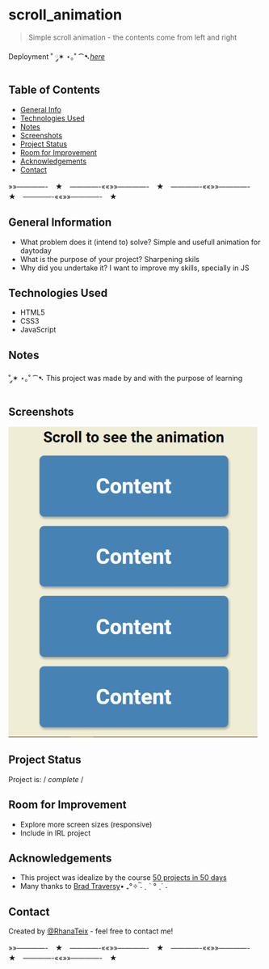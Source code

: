 # scroll_animation
>Simple scroll animation - the contents come from left and right 
 
Deployment ˚ ༘✶ ⋆｡˚ ⁀➷[_here_](https://rhanateix.github.io/expanding_cards/)

## Table of Contents
* [General Info](#general-information)
* [Technologies Used](#technologies-used)
* [Notes](#notes)
* [Screenshots](#screenshots)
* [Project Status](#project-status)
* [Room for Improvement](#room-for-improvement)
* [Acknowledgements](#acknowledgements)
* [Contact](#contact)


»»————-　★　————-««»»————-　★　————-««»»————-　★　————-««»»————-　★　



## General Information

- What problem does it (intend to) solve? Simple and usefull animation for daytoday 
- What is the purpose of your project? Sharpening skils
- Why did you undertake it? I want to improve my skills, specially in JS


## Technologies Used
- HTML5
- CSS3
- JavaScript

## Notes
  
  ˚ ༘✶ ⋆｡˚ ⁀➷ This project was made by and with the purpose of learning 
    
  
## Screenshots
![FInal Result](finalresultscrollanimat.gif)


## Project Status
Project is: / _complete_ /

## Room for Improvement

- Explore more screen sizes (responsive)
- Include in IRL project

## Acknowledgements

- This project was idealize by the course [50 projects in 50 days](https://www.udemy.com/course/50-projects-50-days/)
- Many thanks to [Brad Traversy](https://github.com/bradtraversy)• ₊°✧︡ ˗ ˏ ˋ ° ˎˊ ˗


## Contact
Created by [@RhanaTeix](https://www.linkedin.com/in/rhan%C3%A1-teixeira-111181227/) - feel free to contact me!

»»————-　★　————-««»»————-　★　————-««»»————-　★　————-««»»————-　★　
